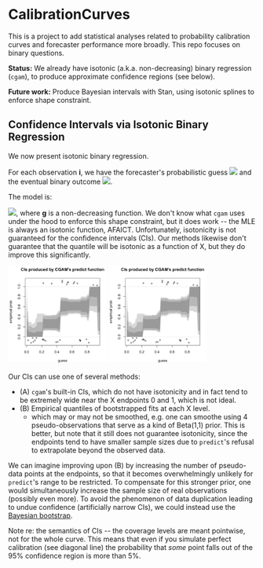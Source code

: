 # CalibrationCurves

This is a project to add statistical analyses related to probability
calibration curves and forecaster performance more broadly. This repo
focuses on binary questions.

**Status:** We already have isotonic (a.k.a. non-decreasing) binary
regression (`cgam`), to produce approximate confidence regions (see below).

**Future work:** Produce Bayesian intervals with Stan, using isotonic
splines to enforce shape constraint.

## Confidence Intervals via Isotonic Binary Regression

We now present isotonic binary regression.

For each observation **i**, we have the forecaster's probabilistic
guess <img
src="https://latex.codecogs.com/png.image?\dpi{110}&space;\bg_black&space;X_i\in%20[0,1]">
 and the eventual binary outcome <img
src="https://latex.codecogs.com/png.image?\dpi{110}&space;\bg_black&space;Y_i\in%20\{0,1\}">.

The model is:

<img
src="https://latex.codecogs.com/png.image?\dpi{110}&space;\bg_black&space;Y_i%20\sim%20Bernoulli(g(X_i))">,
where **g** is a non-decreasing function. We don't know what `cgam`
uses under the hood to enforce this shape constraint, but it does work
-- the MLE is always an isotonic function, AFAICT.  Unfortunately, isotonicity is not guaranteed for
the confidence intervals (CIs).  Our methods likewise don't guarantee that the quantile will be
isotonic as a function of X, but they do improve this significantly.

<img
src="https://github.com/gusl/CalibrationCurves/blob/main/builtin.png"
width=200 height=200> <img
src="https://github.com/gusl/CalibrationCurves/blob/main/builtin.png" width=200 height=200>


Our CIs can use one of several methods:
- (A) `cgam`'s built-in CIs, which do not have isotonicity and in fact
  tend to be extremely wide near the X endpoints 0 and 1, which is not ideal.
- (B) Empirical quantiles of bootstrapped fits at each X level.
  - which may or may not be smoothed, e.g. one can smoothe using 4 pseudo-observations
    that serve as a kind of Beta(1,1) prior. This is better, but note that it still does
    not guarantee isotonicity, since the endpoints tend to have
    smaller sample sizes due to `predict`'s refusal to
    extrapolate beyond the observed data.
	
We can imagine improving upon (B) by increasing the number of
pseudo-data points at the endpoints, so that it becomes overwhelmingly
unlikely for `predict`'s range to be restricted. To compensate for
this stronger prior, one would
simultaneously increase the sample size of real observations (possibly even
more). To avoid the phenomenon of data duplication leading to
undue confidence (artificially narrow CIs), we could instead use the
[Bayesian bootstrap](https://www.sumsar.net/blog/2015/04/the-non-parametric-bootstrap-as-a-bayesian-model/).

Note re: the semantics of CIs -- the coverage levels are meant
pointwise, not for the whole curve. This means that even if you simulate perfect
calibration (see diagonal line) the
probability that *some* point falls out of the 95% confidence region
is more than 5%.
